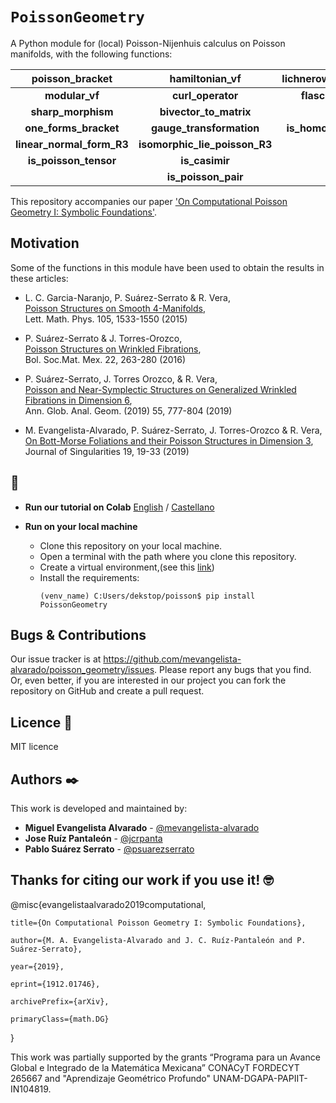 
# `PoissonGeometry`
A Python module for (local) Poisson-Nijenhuis calculus on Poisson manifolds, with the following functions:

| **poisson_bracket**       | **hamiltonian_vf**            | **lichnerowicz_poisson_operator** |
|:-------------------------:|:-----------------------------:|:---------------------------------:|
| **modular_vf**            | **curl_operator**             | **flaschka_ratiu_bivector**       |
| **sharp_morphism**        | **bivector_to_matrix**        | **jacobiator**                    |
| **one_forms_bracket**     | **gauge_transformation**      | **is_homogeneous_unimodular**     |
| **linear_normal_form_R3** | **isomorphic_lie_poisson_R3** | **is_in_kernel**                  |
| **is_poisson_tensor**     | **is_casimir**                | **is_poisson_vf**                 | 
|                           | **is_poisson_pair**           |                                   |

This repository accompanies our paper ['On Computational Poisson Geometry I: Symbolic Foundations'](https://arxiv.org/abs/1912.01746).

<!-- For more information you can read the [wiki](https://github.com/mevangelista-alvarado/poisson_geometry/wiki) this project. or the our [documentation]()-->

## Motivation 
Some of the functions in this module have been used to obtain the results in these articles:

 * L.  C.  Garcia-Naranjo,  P.  Suárez-Serrato & R.  Vera, <br/>
 [Poisson Structures on Smooth 4-Manifolds](https://link.springer.com/article/10.1007/s11005-015-0792-8), <br/> 
   Lett. Math. Phys. 105, 1533-1550 (2015)
   
 * P. Suárez-Serrato & J. Torres-Orozco, <br/>
 [Poisson Structures on Wrinkled Fibrations](https://link.springer.com/article/10.1007/s40590-015-0072-8),  <br/>
   Bol. Soc.Mat. Mex. 22, 263-280 (2016)
   
 * P. Suárez-Serrato, J. Torres Orozco, & R. Vera, <br/>
 [Poisson and Near-Symplectic Structures on Generalized Wrinkled Fibrations in Dimension 6](https://link.springer.com/article/10.1007/s10455-019-09651-2),  <br/>
   Ann. Glob. Anal. Geom. (2019) 55, 777-804 (2019)
   
 * M. Evangelista-Alvarado, P. Suárez-Serrato, J. Torres-Orozco & R. Vera, <br/>
 [On Bott-Morse Foliations and their Poisson Structures in Dimension 3](http://journalofsingularities.org/volume19/article2.html),  <br/>
   Journal of Singularities 19, 19-33 (2019)

## 🚀
<!--- #### Testing: --->
 * __Run our tutorial on Colab__ [English](https://colab.research.google.com/drive/1XYcaJQ29XwkblXQOYumT1s8_00bHUEKZ) / [Castellano](https://colab.research.google.com/drive/1F9I2TcrhSz0zRZSuALEWldxgw-AL6pOK)
   
 * __Run on your local machine__
   * Clone this repository on your local machine.
   * Open a terminal with the path where you clone this repository.
   * Create a virtual environment,(see this [link](https://gist.github.com/mevangelista-alvarado/8ee2fd663e7446e543fc04eacce0f303))
   * Install the requirements:
      ```
      (venv_name) C:Users/dekstop/poisson$ pip install PoissonGeometry
      ```
  <!-- * Open the python terminal to start:
      ```
      (venv_name) C:Users/dekstop/poisson$ python
      ```
	
	 
	* Testing the class.
	   For example we want convert to matriz the bivector <a href="https://www.codecogs.com/eqnedit.php?latex=$$\pi=x_{3}\frac{\partial}{\partial&space;x_{1}}\wedge\frac{\partial}{\partial&space;x_{2}}&space;-&space;x_{2}\frac{\partial}{\partial&space;x_{1}}\wedge\frac{\partial}{\partial&space;x_{3}}&space;&plus;&space;x_{1}\frac{\partial}{\partial&space;x_{2}}\wedge\frac{\partial}{\partial&space;x_{3}}$$" target="_blank"><img src="https://latex.codecogs.com/gif.latex?$$\pi=x_{3}\frac{\partial}{\partial&space;x_{1}}\wedge\frac{\partial}{\partial&space;x_{2}}&space;-&space;x_{2}\frac{\partial}{\partial&space;x_{1}}\wedge\frac{\partial}{\partial&space;x_{3}}&space;&plus;&space;x_{1}\frac{\partial}{\partial&space;x_{2}}\wedge\frac{\partial}{\partial&space;x_{3}}$$" title="$$\pi=x_{3}\frac{\partial}{\partial x_{1}}\wedge\frac{\partial}{\partial x_{2}} - x_{2}\frac{\partial}{\partial x_{1}}\wedge\frac{\partial}{\partial x_{3}} + x_{1}\frac{\partial}{\partial x_{2}}\wedge\frac{\partial}{\partial x_{3}}$$" /></a>
	   then <a href="https://www.codecogs.com/eqnedit.php?latex=\pi" target="_blank"><img src="https://latex.codecogs.com/gif.latex?\pi" title="\pi" /></a> is equivalent to ```{(1,2): 'x3', (1,3): '-x2', (2,3): 'x1'}``` in this class.
	   ```
	   >>> from poisson import PoissonGeometry
	   >>> # We instantiate the Poisson class for dimension 3
	   >>> pg = PoissonGeometry(3)
	   >>> pg.bivector_to_matrix({(1,2): 'x3', (1,3): '-x2', (2,3): 'x1'})
	   Matrix([
	   [  0,  x3, -x2],
	   [-x3,   0,  x1],
	   [ x2, -x1,   0]])
	   ```
		
		This function has an option for output is in latex format string, for this, we change the flag latex_format to True (its default value is False) as shown below.
		
		```
		 >>> print(pg.bivector_to_matrix({(1,2): 'x3', (1,3): '-x2', (2,3): 'x1'}, latex_format=True))
		   \left[\begin{array}{ccc}0 & x_{3} & - x_{2}\\- x_{3} & 0 & x_{1}\\x_{2} & - x_{1} & 0\end{array}\right]
		```
		<!--For more information to how use this class you can read the [documentation]() or the our [wiki](https://github.com/mevangelista-alvarado/poisson_geometry/wiki)-->

<!--## TO DO
Calculate Poisson Cohomology with linear coefficients.-->

## Bugs & Contributions
Our issue tracker is at https://github.com/mevangelista-alvarado/poisson_geometry/issues. Please report any bugs that you find. Or, even better, if you are interested in our project you can fork the repository on GitHub and create a pull request. 

## Licence 📄
MIT licence

## Authors ✒️
This work is developed and maintained by:
 * **Miguel Evangelista Alvarado** - [@mevangelista-alvarado](https://github.com/mevangelista-alvarado)
 * **Jose Ruíz Pantaleón** - [@jcrpanta](https://github.com/jcrpanta)
 * **Pablo Suárez Serrato** - [@psuarezserrato](https://github.com/psuarezserrato)

## Thanks for citing our work if you use it! 🤓 ##

@misc{evangelistaalvarado2019computational,

    title={On Computational Poisson Geometry I: Symbolic Foundations},
    
    author={M. A. Evangelista-Alvarado and J. C. Ruíz-Pantaleón and P. Suárez-Serrato},
    
    year={2019},
    
    eprint={1912.01746},
    
    archivePrefix={arXiv},
    
    primaryClass={math.DG}
}

This work was partially supported by the grants “Programa para un Avance
Global e Integrado de la Matemática Mexicana” CONACyT FORDECYT 265667 and "Aprendizaje Geométrico Profundo" UNAM-DGAPA-PAPIIT-IN104819.

<!-- 
## Do not forget.
* Comment to others about this project 📢
* Cite this project if you use it 🤓.
* Finally, if you know one of the authors, invite him a beer🍺.
---
